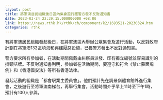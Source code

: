 ```yaml
---
layout: post
title: 將軍澳居民組織後日區內集會遊行獲警方發不反對通知書
date: 2023-03-24 22:39:15.000000000 +08:00
link: https://news.rthk.hk/rthk/ch/component/k2/1693521-20230324.htm
categories: rthk
---
```


有將軍澳居民組織發起後日，在將軍澳區內舉辦公眾集會及遊行活動，以反對政府計劃在將軍澳132區填海和興建厭惡設施，已獲警方發出不反對通知書。

警方要求所有參加者，在活動期間佩戴由糾察員派發、印有獨立編號並容易識別的掛頸咭牌。不反對通知書列明，參加者在活動期間，要遵守和符合《禁止蒙面規例》和《香港國安法》等所有香港法律。   

發起活動的組織是「都會駅業主委員會」。他們預計先在調景嶺體育館外進行集會，之後遊行至將軍澳南梯台，再舉行集會，活動時間介乎早上11時至下午1時，預計有100人參與。
